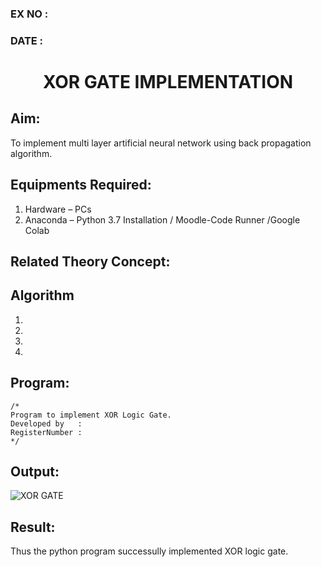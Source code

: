 ### EX NO : 
### DATE  :
# <p align="center"> XOR GATE IMPLEMENTATION </p>
## Aim:
   To implement multi layer artificial neural network using back propagation algorithm.
## Equipments Required:
1. Hardware – PCs
2. Anaconda – Python 3.7 Installation / Moodle-Code Runner /Google Colab

## Related Theory Concept:

## Algorithm
1.
2.
3.
4.

## Program:
```
/*
Program to implement XOR Logic Gate.
Developed by   :
RegisterNumber :  
*/
```

## Output:
![XOR GATE](XXX.png)


## Result:
Thus the python program successully implemented XOR logic gate.
